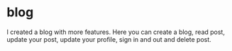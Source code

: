 # blog
I created a blog with more features. Here you can create a blog, read post, update your post, update your profile, sign in and out and delete post. 
